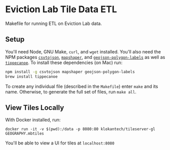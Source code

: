 # Eviction Lab Tile Data ETL

Makefile for running ETL on Eviction Lab data.

## Setup

You'll need Node, GNU Make, `curl`, and `wget` installed. You'll also need the NPM packages [`csvtojson`](https://github.com/Keyang/node-csvtojson), [`mapshaper`](https://github.com/mbloch/mapshaper), and [`geojson-polygon-labels`](https://github.com/andrewharvey/geojson-polygon-labels) as well as [`tippecanoe`](https://github.com/mapbox/tippecanoe). To install these dependencies (on Mac) run:

```bash
npm install -g csvtojson mapshaper geojson-polygon-labels
brew install tippecanoe
```

To create any individual file (described in the `Makefile`) enter `make` and its name. Otherwise, to generate the full set of files, run `make all`.

## View Tiles Locally

With Docker installed, run:

`docker run -it -v $(pwd):/data -p 8080:80 klokantech/tileserver-gl GEOGRAPHY.mbtiles`

You'll be able to view a UI for tiles at `localhost:8080`